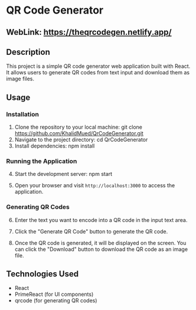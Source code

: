 # QR Code Generator


## WebLink: https://theqrcodegen.netlify.app/

## Description

This project is a simple QR code generator web application built with React. It allows users to generate QR codes from text input and download them as image files.

## Usage

### Installation

1. Clone the repository to your local machine: git clone https://github.com/KhalidMued/QrCodeGenerator.git
2. Navigate to the project directory: cd QrCodeGenerator
3. Install dependencies: npm install
  
### Running the Application

4. Start the development server: npm start

5. Open your browser and visit `http://localhost:3000` to access the application.

### Generating QR Codes

6. Enter the text you want to encode into a QR code in the input text area.

7. Click the "Generate QR Code" button to generate the QR code.

8. Once the QR code is generated, it will be displayed on the screen. You can click the "Download" button to download the QR code as an image file.

## Technologies Used

- React
- PrimeReact (for UI components)
- qrcode (for generating QR codes)




   

